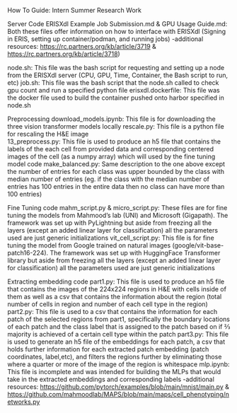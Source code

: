 How To Guide: Intern Summer Research Work

Server Code
ERISXdl Example Job Submission.md & GPU Usage Guide.md: Both these files offer information on how to interface with ERISXdl (Signing in ERIS, setting up container/podman, and running jobs)
-additional resources: https://rc.partners.org/kb/article/3719 & https://rc.partners.org/kb/article/3718)

node.sh: This file was the bash script for requesting and setting up a node from the ERISXdl server (CPU, GPU, Time, Container, the Bash script to run, etc)
job.sh: This file was the bash script that the node.sh called to check gpu count and run a specified python file
erisxdl.dockerfile: This file was the docker file used to build the container pushed onto harbor specified in node.sh

Preprocessing
download_models.ipynb: This file is for downloading the three vision transformer models locally 
rescale.py: This file is a python file for rescaling the H&E image  
13_preprocess.py: This file is used to produce an h5 file that contains the labels of the each cell from provided data and corresponding centered images of the cell (as a numpy array) which will used by the fine tuning model code
make_balanced.py: Same description to the one above except the number of entries for each class was upper bounded by the class with median number of entries (eg. if the class with the median number of entries has 100 entries in the entire data then no class can have more than 100 entries)

Fine Tuning code
mahm_script.py & micro_script.py: These files are for fine tuning the models from Mahmood’s lab (UNI) and Microsoft (Gigapath). The framework was set up with PyLightning but aside from freezing all the layers (except an added linear layer for classification) all the parameters used are just generic initializations
vit_cell_script.py: This file is for fine tuning the model from Google trained on natural images (google/vit-base-patch16-224). The framework was set up with HuggingFace Transformer library but aside from freezing all the layers (except an added linear layer for classification) all the parameters used are just generic initializations

Extracting embedding code
part1.py: This file is used to produce an h5 file that contains the images of the 224x224 regions in H&E with cells inside of them as well as a csv that contains the information about the region (total number of cells in region and number of each cell type in the region)
part2.py: This file is used to a csv that contains the information for each patch of the selected regions from part1, specifically the boundary locations of each patch and the class label that is assigned to the patch based on if ⅔ majority is achieved of a certain cell type within the patch
part3.py: This file is used to generate an h5 file of the embeddings for each patch, a csv that holds further information for each extracted patch embedding (patch coordinates, label,etc), and filters the regions further by eliminating those where a quarter or more of the image of the region is whitespace 
mlp.ipynb: This file is incomplete and was intended for building the MLPs that would take in the extracted embeddings and corresponding labels
	-additional resources: https://github.com/pytorch/examples/blob/main/mnist/main.py &
https://github.com/mahmoodlab/MAPS/blob/main/maps/cell_phenotyping/networks.py


